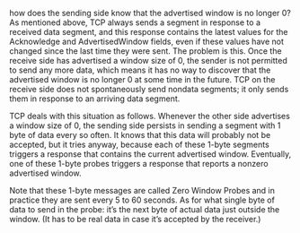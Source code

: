 how does the sending side know that the advertised window is no longer 0? As mentioned above, TCP always sends a segment in response to a received data segment, and this response contains the latest values for the Acknowledge and AdvertisedWindow fields, even if these values have not changed since the last time they were sent. The problem is this. Once the receive side has advertised a window size of 0, the sender is not permitted to send any more data, which means it has no way to discover
that the advertised window is no longer 0 at some time in the future. TCP on the receive side does not spontaneously send nondata segments; it only sends them in response to an arriving data segment.

TCP deals with this situation as follows. Whenever the other side advertises a window size of 0, the sending side persists in sending a segment with 1 byte of data every so often. It knows that this data will probably not be accepted, but it tries anyway, because each of these 1-byte segments triggers a response that contains the current advertised window. Eventually, one of these 1-byte probes triggers a response that reports a nonzero advertised window.

Note that these 1-byte messages are called Zero Window Probes and in practice they are sent every 5 to 60 seconds. As for what single byte of data to send in the probe: it’s the next byte of actual data just outside the window. (It has to be real data in case it’s accepted by the receiver.)
